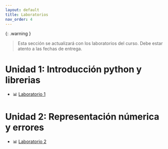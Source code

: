 ```yaml
---
layout: default
title: Laboratorios
nav_order: 4
---
```


{: .warning }
> Esta sección se actualizará con los laboratorios del curso. Debe estar atento a las fechas de entrega.

# Unidad 1: Introducción python y librerias

* 📊 [Laboratorio 1](https://nbviewer.org/github/jmmarinr/ComputationalMethods/blob/master/Labs/Laboratorio_1.ipynb)

# Unidad 2: Representación númerica y errores

* 📊 [Laboratorio 2]()



